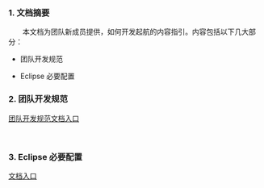 
### 1. 文档摘要

　　本文档为团队新成员提供，如何开发起航的内容指引。内容包括以下几大部分：

 + 团队开发规范
 
 + Eclipse 必要配置

### 2. 团队开发规范

  [团队开发规范文档入口](./team/项目代码开发规范指南.md)
 
<br>

### 3. Eclipse 必要配置

 [文档入口](./team/eclipse/README.md)

